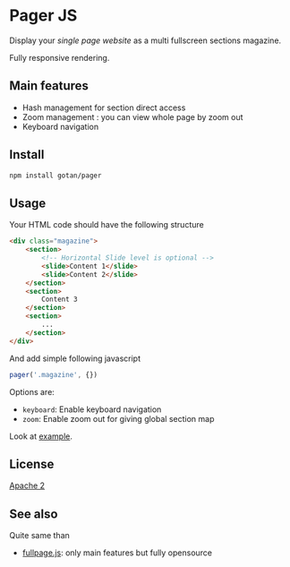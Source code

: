 # Pager JS

Display your *single page website* as a multi fullscreen sections magazine.

Fully responsive rendering. 

## Main features

* Hash management for section direct access
* Zoom management : you can view whole page by zoom out 
* Keyboard navigation

## Install 
```bash
npm install gotan/pager 
```

## Usage

Your HTML code should have the following structure
```html
<div class="magazine">
    <section>
        <!-- Horizontal Slide level is optional -->
        <slide>Content 1</slide>
        <slide>Content 2</slide>
    </section>
    <section>
        Content 3 
    </section>
    <section>
        ...
    </section>
</div>
```
And add simple following javascript
```js
pager('.magazine', {}) 
```

Options are: 

* `keyboard`: Enable keyboard navigation
* `zoom`: Enable zoom out for giving global section map

Look at [example](example.html).

## License

[Apache 2](https://www.apache.org/licenses/LICENSE-2.0)

## See also 

Quite same than
* [fullpage.js](https://alvarotrigo.com/fullPage/#firstPage): only main features but fully opensource